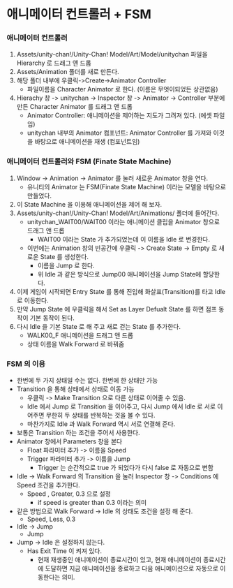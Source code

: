 # 애니메이터 컨트롤러 + FSM

### 애니메이터 컨트롤러

1. Assets/unity-chan!/Unity-Chan! Model/Art/Model/unitychan 파일을 Hierarchy 로 드래그 앤 드롭
2. Assets/Animation 폴더를 새로 만든다.
3. 해당 폴더 내부에 우클릭->Create->Animator Controller
   - 파일이름을 Character Animator 로 한다. (이름은 무엇이되었든 상관없음)
4. Hierachy 창 -> unitychan -> Inspector 창 -> Animator -> Controller 부분에 만든 Character Animator 를 드래그 앤 드롭
   - Animator Controller: 애니메이션을 제어하는 지도가 그려져 있다. (에셋 파일임)
   - unitychan 내부의 Animator 컴포넌트: Animator Controller 를 가져와 이것을 바탕으로 애니메이션을 재생 (컴포넌트임)

### 애니메이터 컨트롤러와 FSM (Finate State Machine)

1. Window -> Animation -> Animator 를 눌러 새로운 Animator 창을 연다.
   - 유니티의 Animator 는 FSM(Finate State Machine) 이라는 모델을 바탕으로 만들었다.
2. 이 State Machine 을 이용해 애니메이션을 제어 해 보자.
3. Assets/unity-chan!/Unity-Chan! Model/Art/Animations/ 폴더에 들어간다.
   - unitychan_WAIT00/WAIT00 이라는 애니메이션 클립을 Animator 창으로 드래그 앤 드롭
     - WAIT00 이라는 State 가 추가되었는데 이 이름을 Idle 로 변경한다.
   - 이번에는 Animation 창의 빈공간에 우클릭 -> Create State -> Empty 로 새로운 State 를 생성한다.
     - 이름을 Jump 로 한다.
     - 위 Idle 과 같은 방식으로 Jump00 애니메이션을 Jump State에 할당한다.
4. 이제 게임이 시작되면 Entry State 를 통해 진입해 화살표(Transition)를 타고 Idle 로 이동한다.
5. 만약 Jump State 에 우클릭을 해서 Set as Layer Defualt State 를 하면 점프 동작이 기본 동작이 된다.
6. 다시 Idle 을 기본 State 로 해 주고 새로 걷는 State 를 추가한다.
   - WALK00_F 애니메이션을 드래그 앤 드롭
   - 상태 이름을 Walk Forward 로 바꿔줌

### FSM 의 이용

- 한번에 두 가지 상태일 수는 없다. 한번에 한 상태만 가능
- Transition 을 통해 상태에서 상태로 이동 가능
  - 우클릭 -> Make Transition 으로 다른 상태로 이어줄 수 있음.
  - Idle 에서 Jump 로 Transition 을 이어주고, 다시 Jump 에서 Idle 로 서로 이어주면 무한히 두 상태를 반복하는 것을 볼 수 있다.
  - 마찬가지로 Idle 과 Walk Forward 역시 서로 연결해 준다.
- 보통은 Transition 하는 조건을 주어서 사용한다.
- Animator 창에서 Parameters 창을 본다
  - Float 파라미터 추가 -> 이름을 Speed
  - Trigger 파라미터 추가 -> 이름을 Jump
    - Trigger 는 순간적으로 true 가 되었다가 다시 false 로 자동으로 변함
- Idle -> Walk Forward 의 Transition 을 눌러 Inspector 창 -> Conditions 에 Speed 조건을 추가한다.
  - Speed , Greater, 0.3 으로 설정
    - if speed is greater than 0.3 이라는 의미
- 같은 방법으로 Walk Forward -> Idle 의 상태도 조건을 설정 해 준다.
  - Speed, Less, 0.3
- Idle -> Jump
  - Jump
- Jump -> Idle 은 설정하지 않는다.
  - Has Exit Time 이 켜져 있다.
    - 현재 재생중인 애니메이션이 종료시간이 있고, 현재 애니메이션이 종료시간에 도달하면 지금 애니메이션을 종료하고 다음 애니메이션으로 자동으로 이동한다는 의미.
